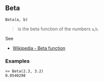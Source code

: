 ## Beta

```
Beta(a, b) 
```

> is the beta function of the numbers `a`,`b`.

See
* [Wikipedia - Beta function](https://en.wikipedia.org/wiki/Beta_function)

### Examples

```
>> Beta(2.3, 3.2)
0.0540298
```
